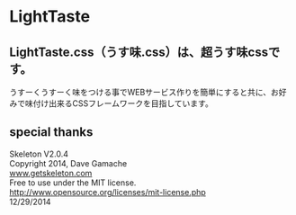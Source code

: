 # LightTaste

## LightTaste.css（うす味.css）は、超うす味cssです。

うすーくうすーく味をつける事でWEBサービス作りを簡単にすると共に、お好みで味付け出来るCSSフレームワークを目指しています。


## special thanks

Skeleton V2.0.4  
Copyright 2014, Dave Gamache  
www.getskeleton.com  
Free to use under the MIT license.  
http://www.opensource.org/licenses/mit-license.php  
12/29/2014